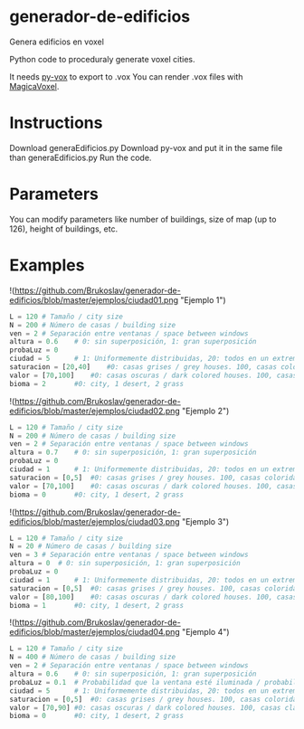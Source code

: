 # generador-de-edificios
Genera edificios en voxel

Python code to proceduraly generate voxel cities.

It needs [py-vox](https://github.com/gromgull/py-vox-io) to export to .vox 
You can render .vox files with [MagicaVoxel](https://ephtracy.github.io/).

# Instructions
Download generaEdificios.py
Download py-vox and put it in the same file than generaEdificios.py
Run the code.

# Parameters
You can modify parameters like number of buildings, size of map (up to 126), height of buildings, etc.

# Examples

!(https://github.com/Brukoslav/generador-de-edificios/blob/master/ejemplos/ciudad01.png "Ejemplo 1")
```python
L = 120	# Tamaño / city size 
N = 200 # Número de casas / building size
ven = 2 # Separación entre ventanas / space between windows
altura = 0.6	# 0: sin superposición, 1: gran superposición
probaLuz = 0
ciudad = 5 		# 1: Uniformemente distribuidas, 20: todos en un extremo / all buildings on one axis
saturacion = [20,40]	#0: casas grises / grey houses. 100, casas coloridas / colorful houses
valor = [70,100]	#0: casas oscuras / dark colored houses. 100, casas claras / light colored houses
bioma = 2 		#0: city, 1 desert, 2 grass
```



!(https://github.com/Brukoslav/generador-de-edificios/blob/master/ejemplos/ciudad02.png "Ejemplo 2")
```python
L = 120	# Tamaño / city size 
N = 200 # Número de casas / building size
ven = 2 # Separación entre ventanas / space between windows
altura = 0.7	# 0: sin superposición, 1: gran superposición
probaLuz = 0
ciudad = 1 		# 1: Uniformemente distribuidas, 20: todos en un extremo / all buildings on one axis
saturacion = [0,5]	#0: casas grises / grey houses. 100, casas coloridas / colorful houses
valor = [70,100]	#0: casas oscuras / dark colored houses. 100, casas claras / light colored houses
bioma = 0 		#0: city, 1 desert, 2 grass
```

!(https://github.com/Brukoslav/generador-de-edificios/blob/master/ejemplos/ciudad03.png "Ejemplo 3")
```python
L = 120	# Tamaño / city size 
N = 20 # Número de casas / building size
ven = 3 # Separación entre ventanas / space between windows
altura = 0	# 0: sin superposición, 1: gran superposición
probaLuz = 0
ciudad = 1 		# 1: Uniformemente distribuidas, 20: todos en un extremo / all buildings on one axis
saturacion = [0,5]	#0: casas grises / grey houses. 100, casas coloridas / colorful houses
valor = [80,100]	#0: casas oscuras / dark colored houses. 100, casas claras / light colored houses
bioma = 1 		#0: city, 1 desert, 2 grass
```

!(https://github.com/Brukoslav/generador-de-edificios/blob/master/ejemplos/ciudad04.png "Ejemplo 4")
```python
L = 120	# Tamaño / city size 
N = 400 # Número de casas / building size
ven = 2 # Separación entre ventanas / space between windows
altura = 0.6	# 0: sin superposición, 1: gran superposición
probaLuz = 0.1	# Probabilidad que la ventana esté iluminada / probability that windows has light
ciudad = 5 		# 1: Uniformemente distribuidas, 20: todos en un extremo / all buildings on one axis
saturacion = [0,5]	#0: casas grises / grey houses. 100, casas coloridas / colorful houses
valor = [70,90]	#0: casas oscuras / dark colored houses. 100, casas claras / light colored houses
bioma = 0 		#0: city, 1 desert, 2 grass
```
